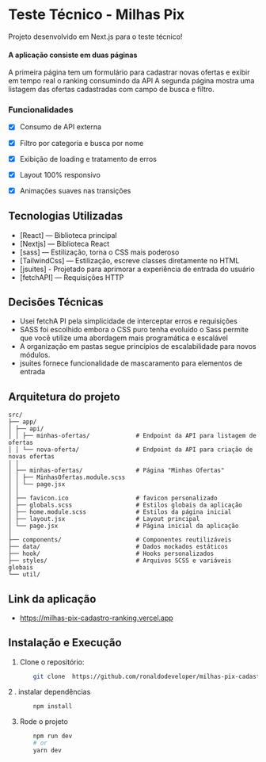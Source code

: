 
# Teste Técnico - Milhas Pix
Projeto desenvolvido em Next.js para o teste técnico!

#### A aplicação consiste em duas páginas 
A primeira página tem um formulário para cadastrar novas ofertas e exibir em tempo real o ranking consumindo da API
A segunda página mostra uma listagem das ofertas cadastradas com campo de busca e filtro.


### Funcionalidades
- [x] Consumo de API externa
- [x] Filtro por categoria e busca por nome
- [x] Exibição de loading e tratamento de erros
- [x] Layout 100% responsivo
- [x] Animações suaves nas transições


## Tecnologias Utilizadas
- [React] — Biblioteca principal
- [Nextjs] — Biblioteca React
- [sass] — Estilização, torna o CSS mais poderoso
- [TailwindCss] — Estilização, escreve classes diretamente no HTML
- [jsuites] - Projetado para aprimorar a experiência de entrada do usuário
- [fetchAPI] — Requisições HTTP


##  Decisões Técnicas
- Usei fetchA PI pela simplicidade de interceptar erros e requisições
- SASS foi escolhido embora o CSS puro tenha evoluído o Sass permite que você utilize uma abordagem mais programática e escalável 
- A organização em pastas segue princípios de escalabilidade para novos módulos.
- jsuites fornece funcionalidade de mascaramento para elementos de entrada


## Arquitetura do projeto
```
src/
├── app/
│ ├── api/
│ │ ├── minhas-ofertas/             # Endpoint da API para listagem de ofertas
│ │ └── nova-oferta/                # Endpoint da API para criação de novas ofertas
│ │
│ ├── minhas-ofertas/               # Página "Minhas Ofertas"
│ │ ├── MinhasOfertas.module.scss
│ │ └── page.jsx
│ │
│ ├── favicon.ico                   # favicon personalizado
│ ├── globals.scss                  # Estilos globais da aplicação
│ ├── home.module.scss              # Estilos da página inicial
│ ├── layout.jsx                    # Layout principal
│ └── page.jsx                      # Página inicial da aplicação
│
├── components/                     # Componentes reutilizáveis
├── data/                           # Dados mockados estáticos
├── hook/                           # Hooks personalizados
├── styles/                         # Arquivos SCSS e variáveis globais
└── util/ 
```                          


##  Link da aplicação
 - https://milhas-pix-cadastro-ranking.vercel.app


## Instalação e Execução
1. Clone o repositório:
```bash
       git clone  https://github.com/ronaldodeveloper/milhas-pix-cadastro-ranking.git
```

2 . instalar dependências
```bash
       npm install
```

3. Rode o projeto
```bash
       npm run dev
       # or
       yarn dev
```     
